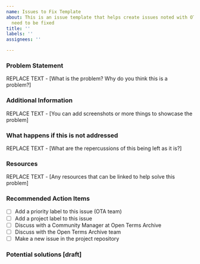 ```yaml
---
name: Issues to Fix Template
about: This is an issue template that helps create issues noted with OTA that might
  need to be fixed
title: ''
labels: ''
assignees: ''

---
```


### Problem Statement
REPLACE TEXT - [What is the problem? Why do you think this is a problem?]

### Additional Information
REPLACE TEXT - [You can add screenshots or more things to showcase the problem]

### What happens if this is not addressed
REPLACE TEXT - [What are the repercussions of this being left as it is?]

### Resources
REPLACE TEXT - [Any resources that can be linked to help solve this problem]

### Recommended Action Items
- [ ] Add a priority label to this issue (OTA team)
- [ ] Add a project label to this issue
- [ ] Discuss with a Community Manager at Open Terms Archive
- [ ] Discuss with the Open Terms Archive team
- [ ] Make a new issue in the project repository

### Potential solutions [draft]
